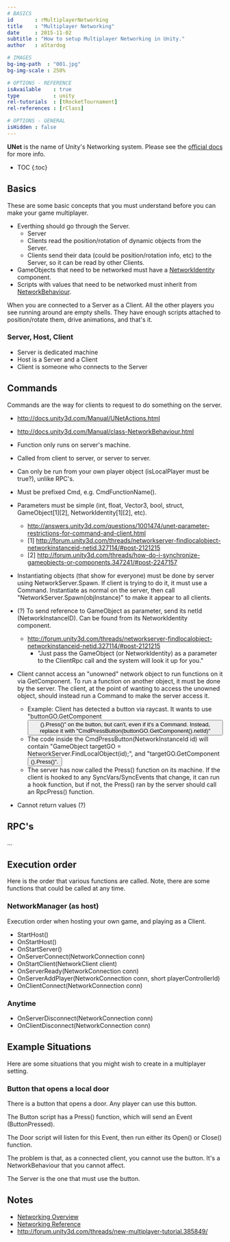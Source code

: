 ```yaml
---
# BASICS
id       : rMultiplayerNetworking
title    : "Multiplayer Networking"
date     : 2015-11-02
subtitle : "How to setup Multiplayer Networking in Unity."
author   : aStardog

# IMAGES
bg-img-path  : "001.jpg"
bg-img-scale : 250%

# OPTIONS - REFERENCE
isAvailable    : true
type           : unity
rel-tutorials  : [tRocketTournament]
rel-references : [rClass]

# OPTIONS - GENERAL
isHidden : false
---
```

**UNet** is the name of Unity's Networking system. Please see the <a href="http://docs.unity3d.com/Manual/UNetOverview.html" class="external">official docs</a> for more info.

* TOC
{:toc}

## Basics
These are some basic concepts that you must understand before you can make your game multiplayer.

* Everthing should go through the Server.
  * Server
  * Clients read the position/rotation of dynamic objects from the Server.
  * Clients send their data (could be position/rotation info, etc) to the Server, so it can be read by other Clients.
* GameObjects that need to be networked must have a <a class="external" href="http://docs.unity3d.com/ScriptReference/Networking.NetworkIdentity.html">NetworkIdentity</a> component.
* Scripts with values that need to be networked must inherit from <a class="external" href="http://docs.unity3d.com/ScriptReference/Networking.NetworkBehaviour.html">NetworkBehaviour</a>.

When you are connected to a Server as a Client. All the other players you see running around are empty shells. They have enough scripts attached to position/rotate them, drive animations, and that's it.

### Server, Host, Client
* Server is dedicated machine
* Host is a Server and a Client
* Client is someone who connects to the Server

## Commands
Commands are the way for clients to request to do something on the server.

* http://docs.unity3d.com/Manual/UNetActions.html
* http://docs.unity3d.com/Manual/class-NetworkBehaviour.html

* Function only runs on server's machine.
* Called from client to server, or server to server. 
* Can only be run from your own player object (isLocalPlayer must be true?), unlike RPC's.
* Must be prefixed Cmd, e.g. CmdFunctionName().
* Parameters must be simple (int, float, Vector3, bool, struct, GameObject[1][2], NetworkIdentity[1][2], etc).
  * http://answers.unity3d.com/questions/1001474/unet-parameter-restrictions-for-command-and-client.html
  * [1] http://forum.unity3d.com/threads/networkserver-findlocalobject-networkinstanceid-netid.327114/#post-2121215
  * [2] http://forum.unity3d.com/threads/how-do-i-synchronize-gameobjects-or-components.347241/#post-2247157
* Instantiating objects (that show for everyone) must be done by server using NetworkServer.Spawn. If client is trying to do it, it must use a Command. Instantiate as normal on the server, then call "NetworkServer.Spawn(objInstance)" to make it appear to all clients.
* (?) To send reference to GameObject as parameter, send its netId (NetworkInstanceID). Can be found from its NetworkIdentity component.
  * http://forum.unity3d.com/threads/networkserver-findlocalobject-networkinstanceid-netid.327114/#post-2121215
    * "Just pass the GameObject (or NetworkIdentity) as a parameter to the ClientRpc call and the system will look it up for you."
* Client cannot access an "unowned" network object to run functions on it via GetComponent. To run a function on another object, it must be done by the server. The client, at the point of wanting to access the unowned object, should instead run a Command to make the server access it.
  * Example: Client has detected a button via raycast. It wants to use "buttonGO.GetComponent<Button>().Press()" on the button, but can't, even if it's a Command. Instead, replace it with "CmdPressButton(buttonGO.GetComponent<NetworkIdentity>().netId)"
  * The code inside the CmdPressButton(NetworkInstanceId id) will contain "GameObject targetGO = NetworkServer.FindLocalObject(id);", and "targetGO.GetComponent<Button>().Press()".
  * The server has now called the Press() function on its machine. If the client is hooked to any SyncVars/SyncEvents that change, it can run a hook function, but if not, the Press() ran by the server should call an RpcPress() function.
* Cannot return values (?)

## RPC's
...

## Execution order
Here is the order that various functions are called. Note, there are some functions that could be called at any time.

### NetworkManager (as host)
Execution order when hosting your own game, and playing as a Client.

* StartHost()
* OnStartHost()
* OnStartServer()
* OnServerConnect(NetworkConnection conn)
* OnStartClient(NetworkClient client)
* OnServerReady(NetworkConnection conn)
* OnServerAddPlayer(NetworkConnection conn, short playerControllerId)
* OnClientConnect(NetworkConnection conn)

### Anytime
* OnServerDisconnect(NetworkConnection conn)
* OnClientDisconnect(NetworkConnection conn)

## Example Situations
Here are some situations that you might wish to create in a multiplayer setting.

### Button that opens a local door
There is a button that opens a door. Any player can use this button.

The Button script has a Press() function, which will send an Event (ButtonPressed).

The Door script will listen for this Event, then run either its Open() or Close() function.

The problem is that, as a connected client, you cannot use the button. It's a NetworkBehaviour that you cannot affect.

The Server is the one that must use the button.

## Notes
* <a class="external" href="http://docs.unity3d.com/Manual/UNetOverview.html">Networking Overview</a>
* <a class="external" href="http://docs.unity3d.com/Manual/UNetReference.html">Networking Reference</a>
* http://forum.unity3d.com/threads/new-multiplayer-tutorial.385849/

